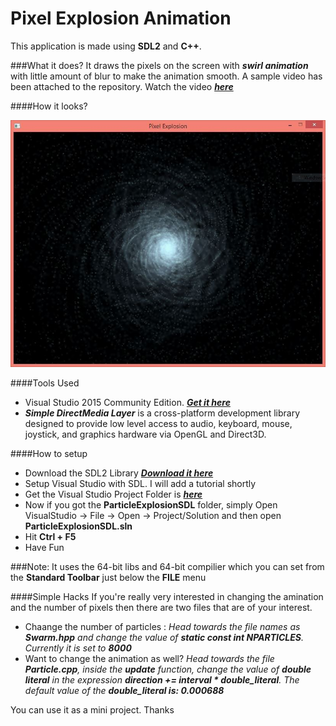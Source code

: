 # Pixel Explosion Animation
This application is made using **SDL2** and **C++**. 

###What it does?
It draws the pixels on the screen with **_swirl animation_** with little amount of blur to make the animation smooth. 
A sample video has been attached to the repository. Watch the video _**[here](https://youtu.be/h1LhbyHl7dI)**_

####How it looks?

![A Snapshot](snapshot.jpg?raw=true "Snapshot")

####Tools Used
* Visual Studio 2015 Community Edition. _**[Get it here](https://www.visualstudio.com/")**_
*  _**Simple DirectMedia Layer**_ is a cross-platform development library designed to provide low level access to audio, keyboard, mouse, joystick, and graphics hardware via OpenGL and Direct3D.
 
####How to setup 
* Download the SDL2 Library **_[Download it here](https://www.libsdl.org/download-2.0.php)_**
* Setup Visual Studio with SDL. I will add a tutorial shortly
* Get the Visual Studio Project Folder is **_[here](https://drive.google.com/drive/folders/0Byqg5mck_vdLOS1UV2ZQUEE1amc?usp=sharing)_**
* Now if you got the **ParticleExplosionSDL** folder, simply Open VisualStudio -> File -> Open -> Project/Solution and then open **ParticleExplosionSDL.sln**
* Hit **Ctrl + F5**
* Have Fun

###Note:
It uses the 64-bit libs and 64-bit compilier which you can set from the **Standard Toolbar** just below the **FILE** menu

####Simple Hacks
If you're really very interested in changing the amination and the number of pixels then there are two files that are of your interest.
* Chaange the number of particles : _Head towards the file names as **Swarm.hpp** and change the value of **static const int NPARTICLES**. Currently it is set to **8000**_
* Want to change the animation as well? _Head towards the file **Particle.cpp**, inside the **update** function, change the value of **double literal** in the expression **direction += interval * double_literal**. The default value of the **double_literal is: 0.000688**_

You can use it as a mini project. 
Thanks


